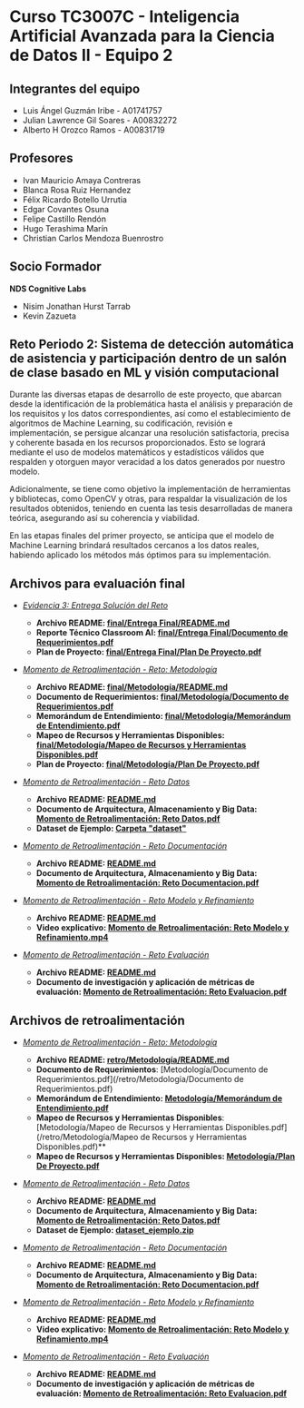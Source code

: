 # Curso TC3007C - Inteligencia Artificial Avanzada para la Ciencia de Datos II - Equipo 2

## Integrantes del equipo 
* Luis Ángel Guzmán Iribe - A01741757
* Julian Lawrence Gil Soares - A00832272
* Alberto H Orozco Ramos - A00831719

## Profesores
* Ivan Mauricio Amaya Contreras
* Blanca Rosa Ruiz Hernandez
* Félix Ricardo Botello Urrutia
* Edgar Covantes Osuna
* Felipe Castillo Rendón
* Hugo Terashima Marín
* Christian Carlos Mendoza Buenrostro

## Socio Formador
**NDS Cognitive Labs**
* Nisim Jonathan Hurst Tarrab
* Kevin Zazueta

## Reto Periodo 2: Sistema de detección automática de asistencia y participación dentro de un salón de clase basado en ML y visión computacional

Durante las diversas etapas de desarrollo de este proyecto, que abarcan desde la identificación de la problemática hasta el análisis y preparación de los requisitos y los datos correspondientes, así como el establecimiento de algoritmos de Machine Learning, su codificación, revisión e implementación, se persigue alcanzar una resolución satisfactoria, precisa y coherente basada en los recursos proporcionados. Esto se logrará mediante el uso de modelos matemáticos y estadísticos válidos que respalden y otorguen mayor veracidad a los datos generados por nuestro modelo.

Adicionalmente, se tiene como objetivo la implementación de herramientas y bibliotecas, como OpenCV y otras, para respaldar la visualización de los resultados obtenidos, teniendo en cuenta las tesis desarrolladas de manera teórica, asegurando así su coherencia y viabilidad.

En las etapas finales del primer proyecto, se anticipa que el modelo de Machine Learning brindará resultados cercanos a los datos reales, habiendo aplicado los métodos más óptimos para su implementación.

## Archivos para evaluación final
* *[Evidencia 3: Entrega Solución del Reto](/final/Entrega%20Final/)*
	* **Archivo README: [final/Entrega Final/README.md](/final/Entrega%20Final/README.md)**
	* **Reporte Técnico Classroom AI: [final/Entrega Final/Documento de Requerimientos.pdf](/final/Entrega%20Final/Reporte%20Técnico%20Classroom%20AI.pdf)**
	* **Plan de Proyecto: [final/Entrega Final/Plan De Proyecto.pdf](/final/Entrega%20Final/Plan%20de%20Proyecto.pdf)**

* *[Momento de Retroalimentación - Reto: Metodología](/final/Metodología/)*
	* **Archivo README: [final/Metodología/README.md](/final/Metodología/README.md)**
	* **Documento de Requerimientos: [final/Metodología/Documento de Requerimientos.pdf](/final/Metodología/OnePage%20-%20SRS.pdf)**
	* **Memorándum de Entendimiento: [final/Metodología/Memorándum de Entendimiento.pdf](/final/Metodología/Memorándum%20de%20Entendimiento.pdf)**
	* **Mapeo de Recursos y Herramientas Disponibles: [final/Metodología/Mapeo de Recursos y Herramientas Disponibles.pdf](/final/Metodología/Mapeo%20de%20Recursos%20y%20Herramientas.pdf)**
	* **Plan de Proyecto: [final/Metodología/Plan De Proyecto.pdf](/final/Metodología/Plan%20de%20Proyecto.pdf)**

* *[Momento de Retroalimentación - Reto Datos](/final/Datos/)*
	* **Archivo README: [README.md](/final/Datos/README.md)**
	* **Documento de Arquitectura, Almacenamiento y Big Data: [Momento de Retroalimentación: Reto Datos.pdf](/final/Datos/Momento_de_Retroalimentación_Reto_Datos.pdf)**
	* **Dataset de Ejemplo: [Carpeta "dataset"](/final/Datos/dataset/)**

* *[Momento de Retroalimentación - Reto Documentación](/final/Documentacion/)*
	* **Archivo README: [README.md](/final/Documentacion/README.md)**
	* **Documento de Arquitectura, Almacenamiento y Big Data: [Momento de Retroalimentación: Reto Documentacion.pdf](/final/Documentacion/Momento_de_Retroalimentacion_Reto_Documentación.pdf)**

* *[Momento de Retroalimentación - Reto Modelo y Refinamiento](/final/Refinamiento/)*
	* **Archivo README: [README.md](/final/Refinamiento/README.md)**
	* **Video explicativo: [Momento de Retroalimentación: Reto Modelo y Refinamiento.mp4](https://drive.google.com/file/d/1Wvb5kKMCxaJiQR5YR-dnyMMNe8RsRWy0/view)**

* *[Momento de Retroalimentación - Reto Evaluación](/final/Evaluacion/)*
	* **Archivo README: [README.md](/final/Evaluacion/README.md)**
	* **Documento de investigación y aplicación de métricas de evaluación: [Momento de Retroalimentación: Reto Evaluacion.pdf](/final/Evaluacion/Momento_de_Retroalimentación_Reto_Evaluación.pdf)**


## Archivos de retroalimentación
* *[Momento de Retroalimentación - Reto: Metodología](/retro/Metodología/)*
	* **Archivo README: [retro/Metodología/README.md](/retro/Metodología/README.md)**
	* **Documento de Requerimientos**: [Metodología/Documento de Requerimientos.pdf](/retro/Metodología/Documento de Requerimientos.pdf) 
	* **Memorándum de Entendimiento: [Metodología/Memorándum de Entendimiento.pdf](/retro/Metodología/Memorándum%20de%20Entendimiento.pdf)**
	* **Mapeo de Recursos y Herramientas Disponibles**: [Metodología/Mapeo de Recursos y Herramientas Disponibles.pdf](/retro/Metodología/Mapeo de Recursos y Herramientas Disponibles.pdf)**
	* **Mapeo de Recursos y Herramientas Disponibles: [Metodología/Plan De Proyecto.pdf](/retro/Metodología/Plan%20de%20Proyecto.pdf)**

* *[Momento de Retroalimentación - Reto Datos](/retro/Datos/)*
	* **Archivo README: [README.md](/retro/Datos/README.md)**
	* **Documento de Arquitectura, Almacenamiento y Big Data: [Momento de Retroalimentación: Reto Datos.pdf](/retro/Datos/Momento_de_Retroalimentación_Reto_Datos.pdf)**
	* **Dataset de Ejemplo: [dataset_ejemplo.zip](/retro/Datos/dataset_ejemplo.zip)**

* *[Momento de Retroalimentación - Reto Documentación](/retro/Documentacion/)*
	* **Archivo README: [README.md](/retro/Documentacion/README.md)**
	* **Documento de Arquitectura, Almacenamiento y Big Data: [Momento de Retroalimentación: Reto Documentacion.pdf](/retro/Documentacion/Momento_de_Retroalimentacion_Reto_Documentación.pdf)**

* *[Momento de Retroalimentación - Reto Modelo y Refinamiento](/retro/Refinamiento/)*
	* **Archivo README: [README.md](/retro/Refinamiento/README.md)**
	* **Video explicativo: [Momento de Retroalimentación: Reto Modelo y Refinamiento.mp4](https://drive.google.com/file/d/1Wvb5kKMCxaJiQR5YR-dnyMMNe8RsRWy0/view)**

* *[Momento de Retroalimentación - Reto Evaluación](/retro/Evaluacion/)*
	* **Archivo README: [README.md](/retro/Evaluacion/README.md)**
	* **Documento de investigación y aplicación de métricas de evaluación: [Momento de Retroalimentación: Reto Evaluacion.pdf](/retro/Evaluacion/Momento_de_Retroalimentación_Reto_Evaluación.pdf)**
